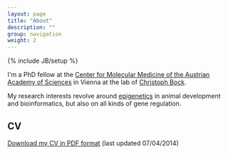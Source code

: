 ```yaml
---
layout: page
title: "About"
description: ""
group: navigation
weight: 2
---
```

{% include JB/setup %}


I'm a PhD fellow at the [Center for Molecular Medicine of the Austrian Academy of Sciences][1] in Vienna at the lab of [Christoph Bock][2].

My research interests revolve around [epigenetics][3] in animal development and bioinformatics, but also on all kinds of gene regulation.

## CV
[Download my CV in PDF format][4] (last updated 07/04/2014)


[1]: http://www.cemm.oeaw.ac.at/
[2]: http://medical-epigenomics.org/
[3]: http://en.wikipedia.org/wiki/Epigenetics
[4]: https://raw.githubusercontent.com/afrendeiro/afrendeiro.github.io/master/_data/documents/cv.pdf

